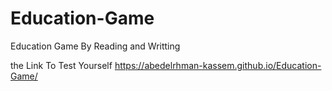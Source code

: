 # Education-Game
Education Game By Reading and Writting

the Link To Test Yourself
https://abedelrhman-kassem.github.io/Education-Game/
